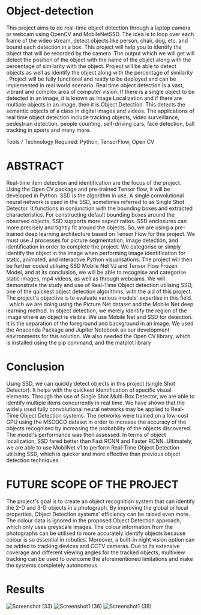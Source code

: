 # Object-detection
This project aims to do real-time object detection through a laptop camera or webcam using OpenCV and MobileNetSSD. The idea is to loop over each frame of the video stream, detect objects like person, chair, dog, etc. and bound each detection in a box. This project will help you to identify the object that will be recorded by the camera .The output which we will get will detect the position of the object with the name of the object along with the percentage of similarity with the object. Project will be able to detect objects as well as identify the object along with the percentage of similarity . Project will be fully functional and ready to be deployed and can be implemented in real world scenario. Real time object detection is a vast, vibrant and complex area of computer vision. If there is a single object to be detected in an image, it is known as Image Localization and if there are multiple objects in an image, then it is Object Detection. This detects the semantic objects of a class in digital images and videos. The applications of real time object detection include tracking objects, video surveillance, pedestrian detection, people counting, self-driving cars, face detection, ball tracking in sports and many more.

Tools / Technology Required:
Python, TensorFlow, Open CV

# ABSTRACT
Real-time item detection and identification are the focus of the project. Using the Open CV package and pre-trained Tensor flow, it will be developed in Python. SSD is the algorithm in use.
A single convolutional neural network is used in the SSD, sometimes referred to as Single Shot Detector. It functions in conjunction with the bounding boxes and extracted characteristics. For constructing default bounding boxes around the observed objects, SSD supports more aspect ratios. SSD enclosures can more precisely and tightly fit around the objects.
So, we are using a pre-trained deep learning architecture based on Tensor Flow for this project.
We must use J processes for picture segmentation, image detection, and identification in order to complete the project.
We categorise or simply identify the object in the image when performing image identification for static, animated, and interactive Python visualisations.
The project will then be further coded utilising SSD Mobile Net VJ and Tensor Flow Frozen Model, and at its conclusion, we will be able to recognise and categorise static images, mp4 videos, as well as through webcams.
We will demonstrate the study and use of Real-Time Object detection utilising SSD, one of the quickest object detection algorithms, with the aid of this project. The project's objective is to evaluate various models' expertise in this field.
. which we are doing using the Picture Net dataset and the Mobile Net deep learning 
method.
In object detection, we merely identify the region of the image where an object is visible. We use Mobile Net and SSD for detection.
It is the separation of the foreground and background in an image.
We used the Anaconda Package and Jupiter Notebook as our development environments for this solution. We also needed the Open CV library, which is installed using the pip command, and the matplot library 

# Conclusion
Using SSD, we can quickly detect objects in this project (single Shot Detector). It helps with the quickest identification of specific visual elements.
Through the use of Single Shot Multi-Box Detector, we are able to identify multiple items concurrently in real time. We have shown that the widely used fully convolutional neural networks may be applied to Real-Time Object Detection systems.
The networks were trained on a low-cost GPU using the MSCOCO dataset in order to increase the accuracy of the objects recognised by increasing the probability of the objects discovered. The model's performance was then assessed. In terms of object localization, SSD fared better than Fast RCNN and Faster RCNN.
Ultimately, we are able to use MobilNet v1 to perform Real-Time Object Detection utilising SSD, which is quicker and more effective than previous object detection techniques.

# FUTURE SCOPE OF THE PROJECT
The project's goal is to create an object recognition system that can identify the 2-D and 3-D objects in a photograph. By improving the global or local properties, Object Detection systems' efficiency can be raised even more. The colour data is ignored in the proposed Object Detection approach, which only uses greyscale images. The colour information from the photographs can be utilised to more accurately identify objects because colour is so essential in robotics. Moreover, a built-in night vision option can be added to tracking devices and CCTV cameras. Due to its extensive coverage and different viewing angles for the tracked objects, multiview tracking can be used to overcome the aforementioned limitations and make the systems completely autonomous.

# Results

![Screenshot (33)](https://github.com/RitikaRathi11/object-detection/assets/99483887/f8d54054-e170-46d6-84b2-5797e9cff38b)
![Screenshot1 (36)](https://github.com/RitikaRathi11/object-detection/assets/99483887/b1ae0a82-9fbc-4ece-a10b-d14f6e3fc019)
![Screenshot1 (38)](https://github.com/RitikaRathi11/object-detection/assets/99483887/1eac05df-7651-47e3-ba15-7bed181d3475)


